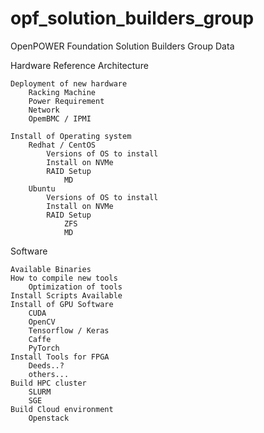 # opf_solution_builders_group
OpenPOWER Foundation Solution Builders Group Data


Hardware Reference Architecture

    Deployment of new hardware
        Racking Machine
        Power Requirement
        Network
        OpemBMC / IPMI

    Install of Operating system
        Redhat / CentOS
            Versions of OS to install
            Install on NVMe
            RAID Setup
                MD
        Ubuntu
            Versions of OS to install
            Install on NVMe
            RAID Setup
                ZFS
                MD

Software

    Available Binaries
    How to compile new tools
        Optimization of tools
    Install Scripts Available
    Install of GPU Software
        CUDA
        OpenCV
        Tensorflow / Keras
        Caffe
        PyTorch
    Install Tools for FPGA
        Deeds..?
        others...
    Build HPC cluster
        SLURM
        SGE
    Build Cloud environment
        Openstack
